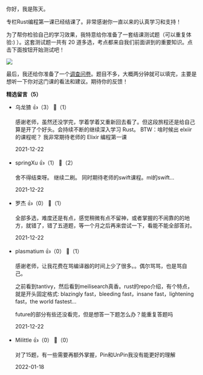 你好，我是陈天。

专栏Rust编程第一课已经结课了。非常感谢你一直以来的认真学习和支持！

为了帮你检验自己的学习效果，我特意给你准备了一套结课测试题（可以重复体验:) ）。这套测试题一共有 20 道多选，考点都来自我们前面讲到的重要知识。点击下面按钮开始测试吧！

[![](https://static001.geekbang.org/resource/image/28/a4/28d1be62669b4f3cc01c36466bf811a4.png?wh=1142%2A201)](http://time.geekbang.org/quiz/intro?act_id=1278&exam_id=3380)

最后，我还给你准备了一个[调查问卷](https://jinshuju.net/f/FGbsD3)。题目不多，大概两分钟就可以填完，主要是想听一下你对这门课的看法和建议。期待你的反馈！
<div><strong>精选留言（5）</strong></div><ul>
<li><span>乌龙猹</span> 👍（3） 💬（1）<p>感谢老师，虽然还没学完，学着学着又重新回去看了。但这段旅程还是给自己算是开了个好头。会持续不断的继续深入学习 Rust。 BTW：啥时候出 elxiir 的课程呢？ 我非常期待老师的 Elixir 编程第一课</p>2021-12-22</li><br/><li><span>springXu</span> 👍（1） 💬（2）<p>舍不得结束呀。 继续二刷。 同时期待老师的swift课程。ml的swift...</p>2021-12-22</li><br/><li><span>罗杰</span> 👍（0） 💬（1）<p>全部多选，难度还是有点，感觉稍微有点不留神，或者掌握的不闹靠的的地方，就错了，错了五道题，等一个月之后再来尝试一下，看能不能全部答对。</p>2021-12-22</li><br/><li><span>plasmatium</span> 👍（0） 💬（1）<p>感谢老师，让我花费在骂编译器的时间上少了很多。。偶尔骂骂，也是骂自己。

之前看到tantivy，然后看到meilisearch真香。rust的repo介绍，有个特点，就是开头固定格式: blazingly fast，bleeding fast，insane fast，lightening fast，the world fastest...

future的部分有些还没看完，但是想答一下题怎么办？能重复答题吗</p>2021-12-22</li><br/><li><span>Milittle</span> 👍（0） 💬（0）<p>对了15题，有一些需要再额外掌握，Pin和UnPin我没有能更好的理解</p>2022-01-18</li><br/>
</ul>